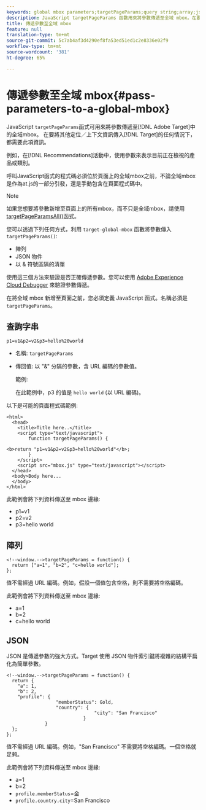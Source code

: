 ```yaml
---
keywords: global mbox parameters;targetPageParams;query string;array;json;dtm;dynamic tag management
description: JavaScript targetPageParams 函數用來將參數傳遞至全域 mbox。在要將其他目標／內容資訊傳入Adobe Target的任何情況下，都需要這個選項。
title: 傳遞參數至全域 mbox
feature: null
translation-type: tm+mt
source-git-commit: 5c7ab4af3d4290ef8fa53ed51ed1c2e8336e02f9
workflow-type: tm+mt
source-wordcount: '381'
ht-degree: 65%

---
```



# 傳遞參數至全域 mbox{#pass-parameters-to-a-global-mbox}

JavaScript `targetPageParams`函式可用來將參數傳遞至[!DNL Adobe Target]中的全域mbox。 在要將其他定位／上下文資訊傳入[!DNL Target]的任何情況下，都需要此項資訊。

例如，在[!DNL Recommendations]活動中，使用參數來表示目前正在檢視的產品或類別。

呼叫JavaScript函式的程式碼必須位於頁面上的全域mbox之前，不論全域mbox是作為at.js的一部分引發，還是手動包含在頁面程式碼中。

>[!NOTE]
>
>如果您想要將參數新增至頁面上的所有mbox，而不只是全域mbox，請使用[targetPageParamsAll()](/help/c-implementing-target/c-implementing-target-for-client-side-web/targetpageparamsall.md)函式。

您可以透過下列任何方式，利用 `target-global-mbox` 函數將參數傳入 `targetPageParams()`:

* 陣列
* JSON 物件
* 以 &amp; 符號區隔的清單

使用這三個方法來驗證是否正確傳遞參數。您可以使用 [Adobe Experience Cloud Debugger](https://experienceleague.adobe.com/docs/debugger/using/experience-cloud-debugger.html) 來驗證參數傳遞。

在將全域 mbox 新增至頁面之前，您必須定義 JavaScript 函式。名稱必須是 `targetPageParams`。

## 查詢字串

```
p1=v1&p2=v2&p3=hello%20world
```

* 名稱: `targetPageParams`
* 傳回值: 以 &quot;&amp;&quot; 分隔的參數，含 URL 編碼的參數值。

   範例:  

   在此範例中，p3 的值是 `hello world` (以 URL 編碼)。

以下是可能的頁面程式碼範例:

```
<html> 
  <head> 
    <title>Title here..</title> 
    <script type="text/javascript"> 
        function targetPageParams() { 
           
<b>return "p1=v1&p2=v2&p3=hello%20world"</b>; 
        } 
    </script> 
    <script src="mbox.js" type="text/javascript"></script> 
  </head> 
  <body>Body here... 
  </body> 
</html>
```

此範例會將下列資料傳送至 mbox 邊緣:

* p1=v1
* p2=v2
* p3=hello world

## 陣列

```
<!--window.-->targetPageParams = function() { 
  return ["a=1", "b=2", "c=hello world"]; 
}; 
```

值不需經過 URL 編碼。例如，假設一個值包含空格，則不需要將空格編碼。

此範例會將下列資料傳送至 mbox 邊緣:

* a=1
* b=2
* c=hello world

## JSON

JSON 是傳遞參數的強大方式。Target 使用 JSON 物件索引鍵將複雜的結構平扁化為簡單參數。

```
<!--window.-->targetPageParams = function() { 
  return { 
    "a": 1, 
    "b": 2, 
    "profile": { 
                  "memberStatus": Gold, 
                  "country": { 
                                "city": "San Francisco" 
                            } 
              } 
  }; 
}; 
```

值不需經過 URL 編碼。例如，&quot;San Francisco&quot; 不需要將空格編碼。一個空格就足夠。

此範例會將下列資料傳送至 mbox 邊緣:

* a=1
* b=2
* `profile.memberStatus`=金
* `profile.country.city`=San Francisco